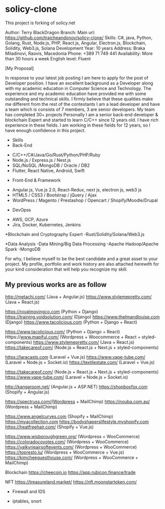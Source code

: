 # solicy-clone
This project is forking of solicy.net

Author: Terry BlackDragon
Branch: Main
url: https://github.com/trajcheandonov/solicy-clone/
Skills: C#, java, Python, Golang, Rust, Node.js, PHP, React.js, Angular, Electron.js, Blockchain, Solidity, Web3.js, Solana
Development Year: 10 years
Address: Braka Miladinovi, Raovis, Macedonia
Phone: +389 71 749 441
Availability: More than 30 hours a week
English level: Fluent

[My Proposal]

In response to your latest job posting I am here to apply for the post of Developer position. 
I have an excellent background as a Developer along with my academic education in Computer Science and Technology. 
The experience and my academic education have provided me with some outstanding and technical skills.
I firmly believe that these qualities make me different from the rest of the contestants
I am a lead developer and have a team which is consists of 7 members, 3 are senior developers.
My team has completed 30+ projects
Personally I am a senior back-end developer & blockchain Expert and started to learn C/C++ since 12 years old.
I have rich experience in these fields. I am working in these fields for 12 years, so I have enough confidence in this project.

* Skills
* Back-End
- C/C++/C#/Java/Go/Rust/Python/PHP/Ruby
- Node.js / Express.js / Nest.js
- SQL/NoSQL /MongoDB / Oracle / DB2
- Flutter, React Native, Android, Swift

* Front-End & Framework
- Angular.js, Vue.js 2.0, React-Redux, next js, electron js, web3 js
- HTML5 / CSS3 / Bootstrap / jQuery / Ajax
- WordPress / Magento / Prestashop / Opencart / Shopify/Moodle/Drupal

* DevOpss
 - AWS, GCP, Azure
 - Jira, Docker, Kubernetes, Jenkins

*Blockchain and Cryptography Expert
-Rust/Solidity/Solana/Web3.js

*Data Analysis
-Data Mining/Big Data Processing
-Apache Hadoop/Apache Spark
-MongoDB

For why, I believe myself to be the best candidate and a great asset to your project. 
My profile, portfolio and work history are also attached herewith for your kind consideration that will help you recognize my skill.

My previous works are as follow
--------------------------------------------------
http://metachi.com/ (Java + Angular.js)
https://www.stylemepretty.com/ (Java + React.js)

https://royalmovingco.com (Python + Django)
https://training.voidsolution.com/ (Django)
https://www.thelmandlouise.com (Django)
https://www.tacolicious.com (Python + Django + React)

https://www.tacolicious.com/      (Python + Django + React)
Https://www.mapiful.com/ (Wordpress + Woocommerce + React + styled-components)
https://www.stylemepretty.com/ (Java + React.js)
https://takecareof.com/ (Node.js + React.js + Next.js + styled-components)

https://laracasts.com (Laravel + Vue.js)
https://www.vape-tube.com/ (Laravel + Node.js + Socket.io)
https://textilestate.com/ (Laravel + Vue.js)

https://takecareof.com/ (Node.js + React.js + Next.js + styled-components)
https://www.vape-tube.com/ (Laravel + Node.js + Socket.io)

http://kangaroom.net/ (Angular.js + ASP.NET)
https://shopboxfox.com (Shopify + Angular.js)

https://spectruss.com/(Wordpress + MailChimp)
https://nouba.com.au/ (Wordpress + MailChimp)

https://www.angelcurves.com (Shopify + MailChimp)
https://myacollection.com
https://bodyshaperslifestyle.myshopify.com
https://heatfreehair.com/ (Shopify + Vue.js)


https://www.wisboroughgreen.org/ (Wordpress + WooCommerce)
https://coloradocoyotes.com/ (Wordpress + WooCommerce)
https://valkyrieairsoftevents.com/ (Wordpress + WooCommerce)
https://topresto.lu/ (Wordpress + WooCommerce + Vue.js)
https://kimcheeguesthouse.com/ (Wordpress + WooCommerce + MailChimp)

Blockchain
https://cheecoin.io
https://app.rubicon.finance/trade


NFT
https://treasureland.market/
https://nft.moonstartoken.com/

* Firewall and IDS
- iptables, snort

